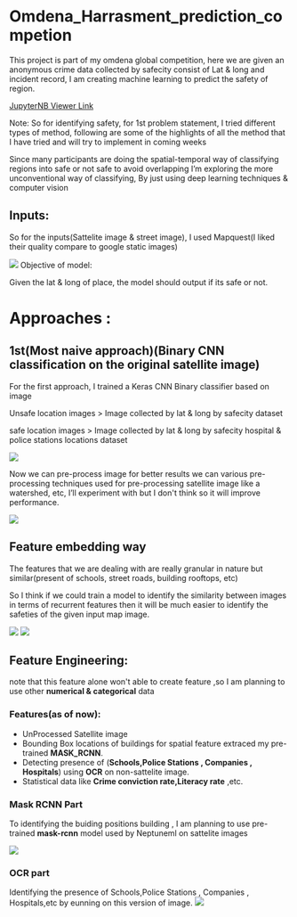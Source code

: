 # Omdena_Harrasment_prediction_competion
This project is part of my omdena global competition, here we are given an anonymous crime data collected by safecity consist of Lat &amp; long and incident record, I am creating machine learning to predict the safety of region.

[JupyterNB Viewer Link](https://nbviewer.jupyter.org/github/saurabh241930/Omdena_Harrasment_prediction_competion/tree/master/)

Note: So for identifying safety, for 1st problem statement, I tried different types of method, following are some of the highlights of all the method that I have tried and will try to implement in coming weeks

Since many participants are doing the spatial-temporal way of classifying regions into safe or not safe to avoid overlapping I’m exploring the more unconventional way of classifying, By just using deep learning techniques  & computer vision

 
## Inputs:

So for the inputs(Sattelite image & street image), I used Mapquest(I liked their quality compare to google static images)

<img src="https://i.imgur.com/wttys9v.jpg" border=0>
Objective of model:

Given the lat & long of place, the model should output if its safe or not.


# Approaches :

## 1st(Most naive approach)(Binary CNN classification on the original satellite image)

For the first approach, I trained a Keras CNN Binary classifier based on image 

Unsafe location images > Image collected by lat & long by safecity dataset

safe location images > Image collected by lat & long by safecity hospital & police stations locations dataset

<img src="https://i.imgur.com/IyTWrSq.png" border=0>

Now we can pre-process image for better results we can various pre-processing techniques used for pre-processing satellite image like a watershed, etc, I’ll experiment with but I don't think so it will improve performance.

<img src="https://i.imgur.com/NsMbrcY.png" border=0>

## Feature embedding way


The features that we are dealing with are really granular in nature but similar(present of schools, street roads, building rooftops, etc)

So I think if we could train a model to identify the similarity between images in terms of recurrent features then it will be much easier to identify the safeties of the given input map image.

<img src="https://i.imgur.com/MshhHE1.png" border=0>

<img src="https://i.imgur.com/STop5mp.png" border=0>

## Feature Engineering:

 note that this feature alone won't able to create feature ,so I am planning to use other **numerical & categorical** data

### Features(as of now):


* UnProcessed Satellite image
* Bounding Box locations of buildings for spatial feature extraced my pre-trained **MASK_RCNN**.
* Detecting presence of (**Schools,Police Stations , Companies , Hospitals**) using **OCR** on non-sattelite image.
* Statistical data like **Crime conviction rate,Literacy rate** ,etc.



### Mask RCNN Part
To identifying the buiding positions building , I am planning to use pre-trained **mask-rcnn** model used by Neptuneml on sattelite images


<img src="https://i.imgur.com/R0MF98K.png" border=0>

### OCR part

Identifying the presence of Schools,Police Stations , Companies , Hospitals,etc by eunning on this version of image.
<img src="https://i.imgur.com/tRGHbky.gif" border=0>






